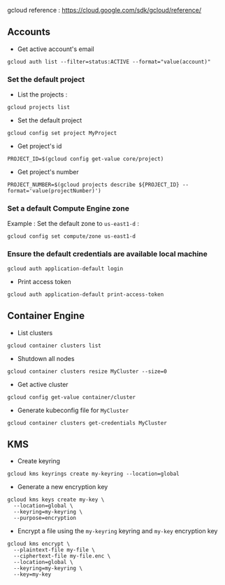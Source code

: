 gcloud reference : https://cloud.google.com/sdk/gcloud/reference/


## Accounts

- Get active account's email

````
gcloud auth list --filter=status:ACTIVE --format="value(account)"
````

### Set the default project

- List the projects : 

````
gcloud projects list
````
- Set the default project 

````
gcloud config set project MyProject
````

- Get project's id

````
PROJECT_ID=$(gcloud config get-value core/project)
````

- Get project's number

````
PROJECT_NUMBER=$(gcloud projects describe ${PROJECT_ID} --format='value(projectNumber)')
````

### Set a default  Compute Engine zone
Example : Set the default zone to ``us-east1-d`` :

````
gcloud config set compute/zone us-east1-d
````

### Ensure the default credentials are available local machine

````
gcloud auth application-default login
````

- Print access token

````
gcloud auth application-default print-access-token
````

## Container Engine

- List clusters

````
gcloud container clusters list
````

- Shutdown all nodes

````
gcloud container clusters resize MyCluster --size=0
````

- Get active cluster

````
gcloud config get-value container/cluster
````

- Generate kubeconfig file for ``MyCluster``

````
gcloud container clusters get-credentials MyCluster
````

## KMS

- Create keyring

````
gcloud kms keyrings create my-keyring --location=global
````

- Generate a new encryption key

````
gcloud kms keys create my-key \
  --location=global \
  --keyring=my-keyring \
  --purpose=encryption
````  
- Encrypt a file using the ``my-keyring`` keyring and ``my-key`` encryption key

````
gcloud kms encrypt \
  --plaintext-file my-file \
  --ciphertext-file my-file.enc \
  --location=global \
  --keyring=my-keyring \
  --key=my-key
````

